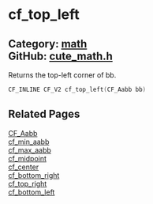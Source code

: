 [](../header.md ':include')

# cf_top_left

Category: [math](/api_reference?id=math)  
GitHub: [cute_math.h](https://github.com/RandyGaul/cute_framework/blob/master/include/cute_math.h)  
---

Returns the top-left corner of bb.

```cpp
CF_INLINE CF_V2 cf_top_left(CF_Aabb bb)
```

## Related Pages

[CF_Aabb](/math/cf_aabb.md)  
[cf_min_aabb](/math/cf_min_aabb.md)  
[cf_max_aabb](/math/cf_max_aabb.md)  
[cf_midpoint](/math/cf_midpoint.md)  
[cf_center](/math/cf_center.md)  
[cf_bottom_right](/math/cf_bottom_right.md)  
[cf_top_right](/math/cf_top_right.md)  
[cf_bottom_left](/math/cf_bottom_left.md)  
